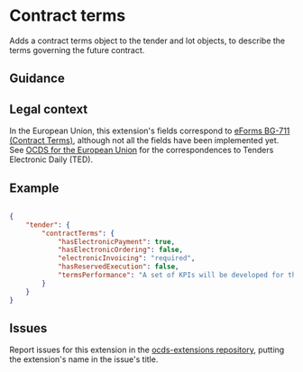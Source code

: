 # Contract terms

Adds a contract terms object to the tender and lot objects, to describe the terms governing the future contract.

## Guidance

## Legal context

In the European Union, this extension's fields correspond to [eForms BG-711 (Contract Terms)](https://github.com/eForms/eForms), although not all the fields have been implemented yet. See [OCDS for the European Union](http://standard.open-contracting.org/profiles/eu/master/en/) for the correspondences to Tenders Electronic Daily (TED).

## Example


```json

{
    "tender": {
        "contractTerms": {
            "hasElectronicPayment": true,
            "hasElectronicOrdering": false,
            "electronicInvoicing": "required",
            "hasReservedExecution": false,
            "termsPerformance": "A set of KPIs will be developed for this contract and the successful contractor will be measured against these for the duration of the contract. Please refer to briefing document for further details."
        }
    }
}

```

## Issues

Report issues for this extension in the [ocds-extensions repository](https://github.com/open-contracting/ocds-extensions/issues), putting the extension's name in the issue's title.
